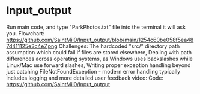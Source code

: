 ﻿# Input_output

Run main code, and type "ParkPhotos.txt" file into the terminal it will ask you.
Flowchart: https://github.com/SaintMil0/Input_output/blob/main/1254c60be058f5ea487d411125e3c4e7.png
Challenges: The hardcoded "src/" directory path assumption which could fail if files are stored elsewhere, Dealing with path differences across operating systems, as Windows uses backslashes while Linux/Mac use forward slashes, Writing proper exception handling beyond just catching FileNotFoundException - modern error handling typically includes logging and more detailed user feedback
video:
Code: https://github.com/SaintMil0/Input_output
